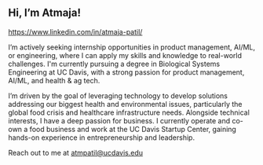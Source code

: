 ## Hi, I’m Atmaja!
https://www.linkedin.com/in/atmaja-patil/

I’m actively seeking internship opportunities in product management, AI/ML, or engineering, where I can apply my skills and knowledge to real-world challenges. I'm currently pursuing a degree in Biological Systems Engineering at UC Davis, with a strong passion for product management, AI/ML, and health & ag tech. 

I’m driven by the goal of leveraging technology to develop solutions addressing our biggest health and environmental issues, particularly the global food crisis and healthcare infrastructure needs. Alongside technical interests, I have a deep passion for business. I currently operate and co-own a food business and work at the UC Davis Startup Center, gaining hands-on experience in entrepreneurship and leadership.

Reach out to me at atmpatil@ucdavis.edu

<!--
**atmpats/atmpats** is a ✨ _special_ ✨ repository because its `README.md` (this file) appears on your GitHub profile.

Here are some ideas to get you started:

- 🔭 I’m currently working on ...
- 🌱 I’m currently learning ...
- 👯 I’m looking to collaborate on ...
- 🤔 I’m looking for help with ...
- 💬 Ask me about ...
- 📫 How to reach me: ...
- 😄 Pronouns: ...
- ⚡ Fun fact: ...
-->
